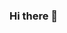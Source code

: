 ### Hi there 👋

<!--
**WynterDing/WynterDing** is a ✨ _special_ ✨ repository because its `README.md` (this file) appears on your GitHub profile.

<img src="https://github.githubassets.com/images/mona-whisper.gif" />

